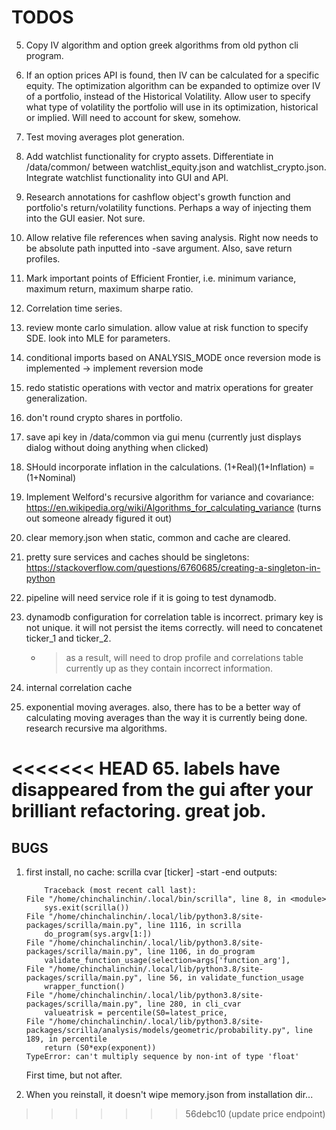 # TODOS

5. Copy IV algorithm and option greek algorithms from old python cli program. 

16. If an option prices API is found, then IV can be calculated for a specific equity. The optimization algorithm can be expanded to optimize over IV of a portfolio, instead of the Historical Volatility. Allow user to specify what type of volatility the portfolio will use in its optimization, historical or implied. Will need to account for skew, somehow. 

17. Test moving averages plot generation.

21. Add watchlist functionality for crypto assets. Differentiate in /data/common/ between watchlist_equity.json and watchlist_crypto.json. Integrate watchlist functionality into GUI and API. 

23. Research annotations for cashflow object's growth function and portfolio's return/volatility functions. Perhaps a way of injecting them into the GUI easier. Not sure.

31. Allow relative file references when saving analysis. Right now needs to be absolute path inputted into -save argument. Also, save return profiles. 

34. Mark important points of Efficient Frontier, i.e. minimum variance, maximum return, maximum sharpe ratio.

35. Correlation time series.

42. review monte carlo simulation. allow value at risk function to specify SDE. look into MLE for parameters.

44. conditional imports based on ANALYSIS_MODE once reversion mode is implemented
    -> implement reversion mode

46. redo statistic operations with vector and matrix operations for greater generalization.

51. don't round crypto shares in portfolio.

56. save api key in /data/common via gui menu (currently just displays dialog without doing anything when clicked)

57. SHould incorporate inflation in the calculations. (1+Real)(1+Inflation) = (1+Nominal)

58. Implement Welford's recursive algorithm for variance and covariance: https://en.wikipedia.org/wiki/Algorithms_for_calculating_variance (turns out someone already figured it out)

59. clear memory.json when static, common and cache are cleared.

61. pretty sure services and caches should be singletons: https://stackoverflow.com/questions/6760685/creating-a-singleton-in-python

62. pipeline will need service role if it is going to test dynamodb.

62. dynamodb configuration for correlation table is incorrect. primary key is not unique. it will not persist the items correctly. will need to concatenet ticker_1 and ticker_2.
    - > as a result, will need to drop profile and correlations table currently up as they contain incorrect information.

63. internal correlation cache

64. exponential moving averages. also, there has to be a better way of calculating moving averages than the way it is currently being done. research recursive ma algorithms.

<<<<<<< HEAD
65. labels have disappeared from the gui after your brilliant refactoring. great job.
=======
BUGS
----

1. first install, no cache:
    scrilla cvar [ticker] -start <start> -end <end>
    outputs: 
    ```
        Traceback (most recent call last):
    File "/home/chinchalinchin/.local/bin/scrilla", line 8, in <module>
        sys.exit(scrilla())
    File "/home/chinchalinchin/.local/lib/python3.8/site-packages/scrilla/main.py", line 1116, in scrilla
        do_program(sys.argv[1:])
    File "/home/chinchalinchin/.local/lib/python3.8/site-packages/scrilla/main.py", line 1106, in do_program
        validate_function_usage(selection=args['function_arg'],
    File "/home/chinchalinchin/.local/lib/python3.8/site-packages/scrilla/main.py", line 56, in validate_function_usage
        wrapper_function()
    File "/home/chinchalinchin/.local/lib/python3.8/site-packages/scrilla/main.py", line 280, in cli_cvar
        valueatrisk = percentile(S0=latest_price,
    File "/home/chinchalinchin/.local/lib/python3.8/site-packages/scrilla/analysis/models/geometric/probability.py", line 189, in percentile
        return (S0*exp(exponent))
    TypeError: can't multiply sequence by non-int of type 'float'
    ```
    First time, but not after.

2. When you reinstall, it doesn't wipe memory.json from installation dir...
>>>>>>> 56debc10 (update price endpoint)

